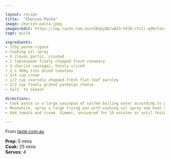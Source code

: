 ```yaml
---

layout: recipe
title:  "Chorizo Pasta"
image: chorizo-pasta.jpeg
imagecredit: https://img.taste.com.au/n2BqSyQD/w643-h428-cfill-q90/taste/2016/11/chorizo-pasta-98855-1.jpeg
tags: quick

ingredients:
- 375g penne rigate
- Cooking oil spray
- 4 cloves garlic, crushed
- 1 tablespoon finely chopped fresh rosemary
- 3 chorizo sausages, thinly sliced
- 2 x 400g tins diced tomatoes
- 3/4 cup cream
- 1/2 cup coarsely chopped fresh flat-leaf parsley
- 1/2 cup finely grated parmesan cheese
- Salt, to season

directions:
- Cook pasta in a large saucepan of salted boiling water according to packet instructions. Drain well.
- Meanwhile, spray a large frying pan with cooking oil spray and heat over high heat. Add garlic, rosemary and chorizo. Cook, stirring for 5 minutes or until chorizo is crisp and browned.
- Add tomato and cream. Simmer, uncovered for 10 minutes or until thickened. Add pasta, parsley and cheese. Stir through sauce until heated through. Season with salt and pepper.

---
```


From [taste.com.au](https://www.taste.com.au/recipes/chorizo-pasta/6871b2f9-5686-4354-974d-d7aca8e94388)

**Prep:** 5 mins  
**Cook:** 25 mins  
**Serves:** 4